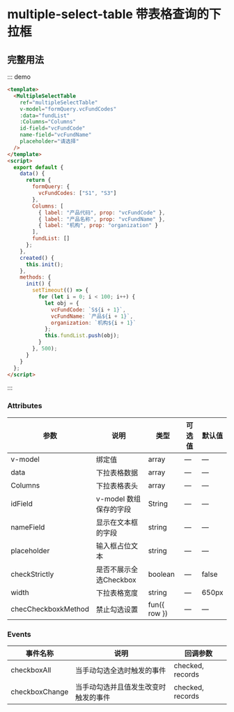 # multiple-select-table 带表格查询的下拉框 

## 完整用法

::: demo

```html
<template>
  <MultipleSelectTable
    ref="multipleSelectTable"
    v-model="formQuery.vcFundCodes"
    :data="fundList"
    :Columns="Columns"
    id-field="vcFundCode"
    name-field="vcFundName"
    placeholder="请选择"
  />
</template>
<script>
  export default {
    data() {
      return {
        formQuery: {
          vcFundCodes: ["S1", "S3"]
        },
        Columns: [
          { label: "产品代码", prop: "vcFundCode" },
          { label: "产品名称", prop: "vcFundName" },
          { label: "机构", prop: "organization" }
        ],
        fundList: []
      };
    },
    created() {
      this.init();
    },
    methods: {
      init() {
        setTimeout(() => {
          for (let i = 0; i < 100; i++) {
            let obj = {
              vcFundCode: `S${i + 1}`,
              vcFundName: `产品${i + 1}`,
              organization: `机构${i + 1}`
            };
            this.fundList.push(obj);
          }
        }, 500);
      }
    }
  };
</script>
```

:::

### Attributes

| 参数             | 说明                   | 类型            | 可选值 | 默认值       |
| ---------------- | ---------------------- | --------------- | ------ | ----------- |
| v-model          | 绑定值                 | array           |    —   |       —     |
| data             | 下拉表格数据           | array           |    —   |       —     |
| Columns          | 下拉表格表头           | array           |    —   |       —     |
| idField          | v-model 数组保存的字段 | String          |    —   |       —     |
| nameField        | 显示在文本框的字段     | string          |    —   |       —     |
| placeholder      | 输入框占位文本         | string          |    —   |       —     |
| checkStrictly    | 是否不展示全选Checkbox | boolean         |    —   | false       |
| width            | 下拉表格宽度           | string          |    —   | 650px       |
| checCheckboxkMethod  | 禁止勾选设置       | fun({ row })    |    —   |       —     |

### Events

| 事件名称         | 说明               | 回调参数 | 
| ------------     | ------------------ | ------   | 
| checkboxAll      | 当手动勾选全选时触发的事件 | checked, records |
| checkboxChange   | 当手动勾选并且值发生改变时触发的事件  | checked, records |
